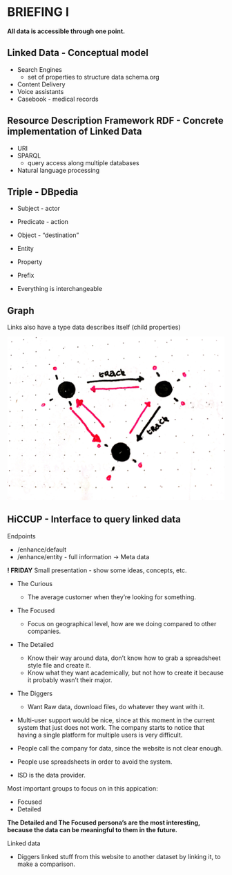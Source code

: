 # BRIEFING I 

**All data is accessible through one point.**

## Linked Data - Conceptual model
* Search Engines
    * set of properties to structure data schema.org
* Content Delivery
* Voice assistants
* Casebook - medical records

## Resource Description Framework RDF - Concrete implementation of Linked Data
* URI
* SPARQL
    * query access along multiple databases
* Natural language processing


## Triple - DBpedia
* Subject - actor
* Predicate - action
* Object - “destination”

* Entity
* Property
* Prefix
* Everything  is interchangeable

## Graph
Links also have a type data describes itself (child properties)

![Graph](./assets/triple.JPG)

## HiCCUP - Interface to query linked data

Endpoints
* /enhance/default
* /enhance/entity - full information -> Meta data

**! FRIDAY**
Small presentation - show some ideas, concepts, etc.



* The Curious
    * The average customer when they’re looking for something.
* The Focused
    * Focus on geographical level, how are we doing compared to other companies.
* The Detailed
    * Know their way around data, don’t know how to grab a spreadsheet style file and create it.
    * Know what they want academically, but not how to create it because it probably wasn’t their major.
* The Diggers
    * Want Raw data, download files, do whatever they want with it.

* Multi-user support would be nice, since at this moment in the current system that just does not work. The company starts to notice that having a single platform for multiple users is very difficult.
* People call the company for data, since the website is not clear enough.
* People use spreadsheets in order to avoid the system.
* ISD is the data provider.

Most important groups to focus on in this appication:
* Focused
* Detailed

**The Detailed and The Focused persona’s are the most interesting, because the data can be meaningful to them in the future.**

Linked data
* Diggers linked stuff from this website to another dataset by linking it, to make a comparison.
